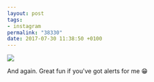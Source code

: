 ```yaml
---
layout: post
tags:
- instagram
permalink: "38330"
date: 2017-07-30 11:38:50 +0100
---
```

![]( https://scontent.cdninstagram.com/t51.2885-15/sh0.08/e35/20479325_2126681224211798_1558986425943195648_n.jpg)
  
 And again. Great fun if you've got alerts for me 😁
